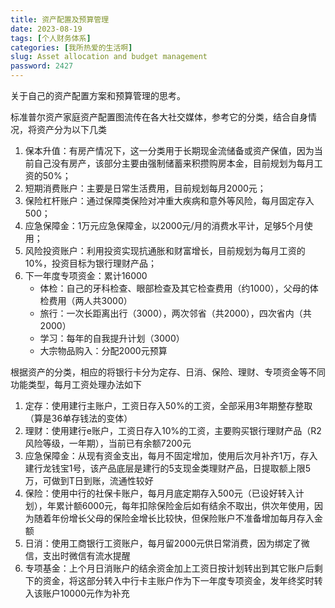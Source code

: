 ```yaml
---
title: 资产配置及预算管理
date: 2023-08-19
tags: [个人财务体系]
categories: [我所热爱的生活啊]
slug: Asset allocation and budget management
password: 2427
---
```


关于自己的资产配置方案和预算管理的思考。

标准普尔资产家庭资产配置图流传在各大社交媒体，参考它的分类，结合自身情况，将资产分为以下几类

1. 保本升值：有房产情况下，这一分类用于长期现金流储备或资产保值，因为当前自己没有房产，该部分主要由强制储蓄来积攒购房本金，目前规划为每月工资的50%；
2. 短期消费账户：主要是日常生活费用，目前规划每月2000元；
3. 保险杠杆账户：通过保障类保险对冲重大疾病和意外等风险，每月固定存入500；
4. 应急保障金：1万元应急保障金，以2000元/月的消费水平计，足够5个月使用；
5. 风险投资账户：利用投资实现抗通胀和财富增长，目前规划为每月工资的10%，投资目标为银行理财产品；
6. 下一年度专项资金：累计16000
   - 体检：自己的牙科检查、眼部检查及其它检查费用（约1000），父母的体检费用（两人共3000）
   - 旅行：一次长距离出行（3000），两次邻省（共2000），四次省内（共2000）
   - 学习：每年的自我提升计划（3000）
   - 大宗物品购入：分配2000元预算

根据资产的分类，相应的将银行卡分为定存、日消、保险、理财、专项资金等不同功能类型，每月工资处理办法如下

1. 定存：使用建行主账户，工资日存入50%的工资，全部采用3年期整存整取（算是36单存钱法的变体）
2. 理财：使用建行e账户，工资日存入10%的工资，主要购买银行理财产品（R2风险等级，一年期），当前已有余额7200元
3. 应急保障金：从现有资金支出，每月不固定增加，使用后次月补齐1万，存入建行龙钱宝1号，该产品底层是建行的5支现金类理财产品，日提取额上限5万，可做到T日到账，流通性较好
4. 保险：使用中行的社保卡账户，每月月底定期存入500元（已设好转入计划），年累计额6000元，每年扣除保险金后如有结余不取出，供次年使用，因为随着年份增长父母的保险金增长比较快，但保险账户不准备增加每月存入金额
5. 日消：使用工商银行工资账户，每月留2000元供日常消费，因为绑定了微信，支出时微信有流水提醒
6. 专项基金：上个月日消账户的结余资金加上工资日按计划转出到其它账户后剩下的资金，将这部分转入中行卡主账户作为下一年度专项资金，发年终奖时转入该账户10000元作为补充



